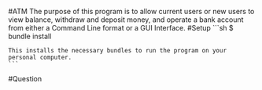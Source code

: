 #ATM
	The purpose of this program is to allow current users or new users
	to view balance, withdraw and deposit money, and operate a bank
	account from either a Command Line format or a GUI Interface.
#Setup
	```sh
	$ bundle install

	This installs the necessary bundles to run the program on your
	personal computer.
	```
#Question